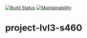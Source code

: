 [![Build Status](https://travis-ci.org/mrDenisZharkov/project-lvl3-s460.svg?branch=master)](https://travis-ci.org/mrDenisZharkov/project-lvl3-s460)
[![Maintainability](https://api.codeclimate.com/v1/badges/b565d2546f160005c321/maintainability)](https://codeclimate.com/github/mrDenisZharkov/project-lvl3-s460/maintainability)
# project-lvl3-s460
